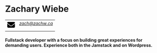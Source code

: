 # Zachary Wiebe
<table>
<tr>
<td><img src="assets/envelope-solid.svg" alt="envelope" width="25px"></img></td>
<td><a href="mailto:zach@zachw.ca"><i>zach@zachw.ca</i></p></td>
</tr>
</table>


#### Fullstack developer with a focus on building great experiences for demanding users. Experience both in the Jamstack and on Wordpress.
